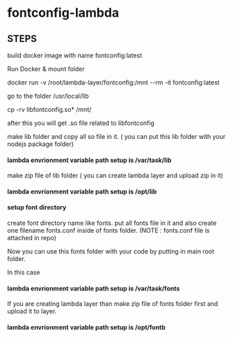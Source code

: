 # fontconfig-lambda

## STEPS

build docker image with name fontconfig:latest

Run Docker & mount folder

docker run -v /root/lambda-layer/fontconfig:/mnt --rm -it fontconfig:latest

go to the folder /usr/local/lib

cp -rv libfontconfig.so* /mnt/

after this you will get .so file related to libfontconfig

make lib folder and copy all so file in it. ( you can put this lib folder with your nodejs package folder)

#### lambda envrionment variable path setup is /var/task/lib

make zip file of lib folder ( you can create lambda layer and upload zip in it)


#### lambda envrionment variable path setup is /opt/lib


#### setup font directory

create font directory name like fonts.
put all fonts file in it and also create one filename fonts.conf inside of fonts folder. (NOTE : fonts.conf file is attached in repo)

Now you can use this fonts folder with your code by putting in main root folder. 

In this case 

#### lambda envrionment variable path setup is /var/task/fonts

If you are creating lambda layer than make zip file of fonts folder first and upload it to layer.

#### lambda envrionment variable path setup is /opt/fontb
